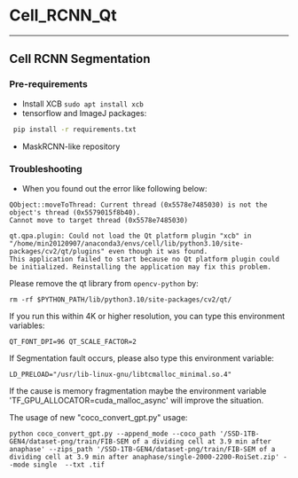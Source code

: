 # Cell_RCNN_Qt
---
## Cell RCNN Segmentation

### Pre-requirements
- Install XCB
`sudo apt install xcb`
- tensorflow and ImageJ packages:
```bash
 pip install -r requirements.txt
```
- MaskRCNN-like repository

### Troubleshooting
- When you found out the error like following below:
```
QObject::moveToThread: Current thread (0x5578e7485030) is not the object's thread (0x5579015f8b40).
Cannot move to target thread (0x5578e7485030)

qt.qpa.plugin: Could not load the Qt platform plugin "xcb" in "/home/min20120907/anaconda3/envs/cell/lib/python3.10/site-packages/cv2/qt/plugins" even though it was found.
This application failed to start because no Qt platform plugin could be initialized. Reinstalling the application may fix this problem.
```

Please remove the qt library from `opencv-python` by:
```
rm -rf $PYTHON_PATH/lib/python3.10/site-packages/cv2/qt/
```

If you run this within 4K or higher resolution, you can type this environment variables:
```
QT_FONT_DPI=96 QT_SCALE_FACTOR=2
```

If Segmentation fault occurs, please also type this environment variable:
```
LD_PRELOAD="/usr/lib-linux-gnu/libtcmalloc_minimal.so.4"
```

If the cause is memory fragmentation maybe the environment variable 'TF_GPU_ALLOCATOR=cuda_malloc_async' will improve the situation. 

The usage of new "coco_convert_gpt.py" usage:
```
python coco_convert_gpt.py --append_mode --coco_path '/SSD-1TB-GEN4/dataset-png/train/FIB-SEM of a dividing cell at 3.9 min after anaphase' --zips_path '/SSD-1TB-GEN4/dataset-png/train/FIB-SEM of a dividing cell at 3.9 min after anaphase/single-2000-2200-RoiSet.zip' --mode single  --txt .tif
```
